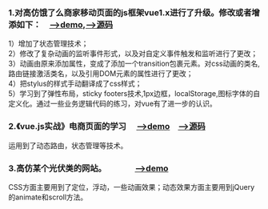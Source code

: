### 1.对高仿饿了么商家移动页面的js框架vue1.x进行了升级。修改或者增添如下：　[-->demo](http://cangsayi.github.io/eleme/),[-->源码](https://github.com/cangsayi/imitate-project/tree/master/vue2.x-eleme)
1）增加了状态管理技术；</br>
2）修改了复杂动画的监听事件形式，以及对自定义事件触发和监听进行了更改；</br>
3）动画由原来添加属性，变成了添加一个transition包裹元素。对css动画的类名,路由链接激活类名，以及引用DOM元素的属性进行了更改；</br>
4）把stylus的样式手动翻译成了css样式；</br>
5）学习到了弹性布局，sticky footers技术,1px边框，localStorage,图标字体的自定义化。通过一些业务逻辑代码的练习，对vue有了进一步的认识。
### 2.《vue.js实战》电商页面的学习 　[-->demo](https://cangsayi.github.io/shopping.html)　[-->源码](https://github.com/cangsayi/imitate-project/tree/master/vue2.x-shopping)
运用到了动态路由，状态管理等技术。
### 3.高仿某个光伏类的网站。　　　　[-->demo](https://cangsayi.github.io/imitate-project/jquery-pv/)
CSS方面主要用到了定位，浮动，一些动画效果；动态效果方面主要用到jQuery的animate和scroll方法。
